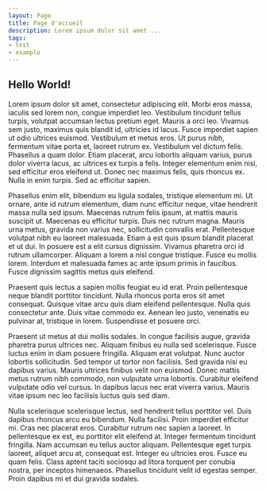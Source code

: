 ```yaml
---
layout: Page
title: Page d'accueil
description: Lorem ipsum dolor sit amet ...
tags:
- test
- example
---
```


## Hello World!

Lorem ipsum dolor sit amet, consectetur adipiscing elit. Morbi eros massa, iaculis sed lorem non, congue imperdiet leo. Vestibulum tincidunt tellus turpis, volutpat accumsan lectus pretium eget. Mauris a orci leo. Vivamus sem justo, maximus quis blandit id, ultricies id lacus. Fusce imperdiet sapien ut odio ultrices euismod. Vestibulum et metus eros. Ut purus nibh, fermentum vitae porta et, laoreet rutrum ex. Vestibulum vel dictum felis. Phasellus a quam dolor. Etiam placerat, arcu lobortis aliquam varius, purus dolor viverra lacus, ac ultrices ex turpis a felis. Integer elementum enim nisi, sed efficitur eros eleifend ut. Donec nec maximus felis, quis rhoncus ex. Nulla in enim turpis. Sed ac efficitur sapien.

Phasellus enim elit, bibendum eu ligula sodales, tristique elementum mi. Ut ornare, ante id rutrum elementum, diam nunc efficitur neque, vitae hendrerit massa nulla sed ipsum. Maecenas rutrum felis ipsum, at mattis mauris suscipit ut. Maecenas eu efficitur turpis. Duis nec rutrum magna. Mauris urna metus, gravida non varius nec, sollicitudin convallis erat. Pellentesque volutpat nibh eu laoreet malesuada. Etiam a est quis ipsum blandit placerat et ut dui. In posuere est a elit cursus dignissim. Vivamus pharetra orci id rutrum ullamcorper. Aliquam a lorem a nisl congue tristique. Fusce eu mollis lorem. Interdum et malesuada fames ac ante ipsum primis in faucibus. Fusce dignissim sagittis metus quis eleifend.

Praesent quis lectus a sapien mollis feugiat eu id erat. Proin pellentesque neque blandit porttitor tincidunt. Nulla rhoncus porta eros sit amet consequat. Quisque vitae arcu quis diam eleifend pellentesque. Nulla quis consectetur ante. Duis vitae commodo ex. Aenean leo justo, venenatis eu pulvinar at, tristique in lorem. Suspendisse et posuere orci.

Praesent ut metus at dui mollis sodales. In congue facilisis augue, gravida pharetra purus ultrices nec. Aliquam finibus eu nulla sed scelerisque. Fusce luctus enim in diam posuere fringilla. Aliquam erat volutpat. Nunc auctor lobortis sollicitudin. Sed tempor ut tortor non facilisis. Sed gravida nisi eu dapibus varius. Mauris ultrices finibus velit non euismod. Donec mattis metus rutrum nibh commodo, non vulputate urna lobortis. Curabitur eleifend vulputate odio vel cursus. In dapibus lacus nec erat viverra varius. Mauris vitae ipsum nec leo facilisis luctus quis sed diam.

Nulla scelerisque scelerisque lectus, sed hendrerit tellus porttitor vel. Duis dapibus rhoncus arcu eu bibendum. Nulla facilisi. Proin imperdiet efficitur mi. Cras nec placerat eros. Curabitur rutrum nec sapien a laoreet. In pellentesque ex est, eu porttitor elit eleifend at. Integer fermentum tincidunt fringilla. Nam accumsan eu tellus auctor aliquam. Pellentesque eget turpis laoreet, aliquet arcu at, consequat est. Integer eu ultricies eros. Fusce eu quam felis. Class aptent taciti sociosqu ad litora torquent per conubia nostra, per inceptos himenaeos. Phasellus tincidunt velit id egestas semper. Proin dapibus mi et dui gravida sodales.